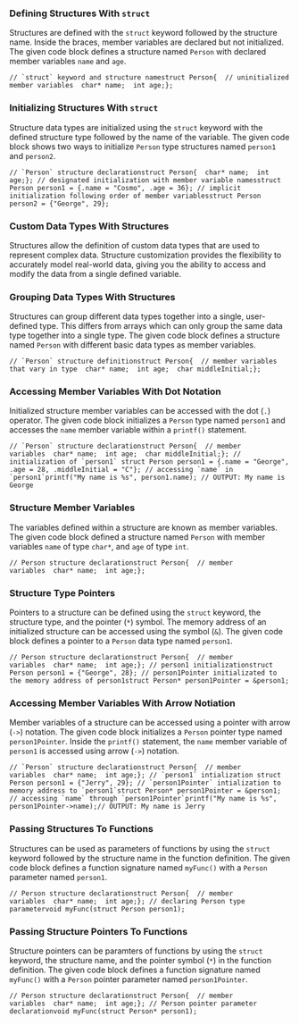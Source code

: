### Defining Structures With `struct`

Structures are defined with the `struct` keyword followed by the structure name. Inside the braces, member variables are declared but not initialized. The given code block defines a structure named `Person` with declared member variables `name` and `age`.

```
// `struct` keyword and structure namestruct Person{  // uninitialized member variables  char* name;  int age;};
```

### Initializing Structures With `struct`

Structure data types are initialized using the `struct` keyword with the defined structure type followed by the name of the variable. The given code block shows two ways to initialize `Person` type structures named `person1` and `person2`.

```
// `Person` structure declarationstruct Person{  char* name;  int age;}; // designated initialization with member variable namesstruct Person person1 = {.name = "Cosmo", .age = 36}; // implicit initialization following order of member variablesstruct Person person2 = {"George", 29}; 
```

### Custom Data Types With Structures

Structures allow the definition of custom data types that are used to represent complex data. Structure customization provides the flexibility to accurately model real-world data, giving you the ability to access and modify the data from a single defined variable.

### Grouping Data Types With Structures

Structures can group different data types together into a single, user-defined type. This differs from arrays which can only group the same data type together into a single type. The given code block defines a structure named `Person` with different basic data types as member variables.

```
// `Person` structure definitionstruct Person{  // member variables that vary in type  char* name;  int age;  char middleInitial;};
```

### Accessing Member Variables With Dot Notation

Initialized structure member variables can be accessed with the dot (`.`) operator. The given code block initializes a `Person` type named `person1` and accesses the `name` member variable within a `printf()` statement.

```
// `Person` structure declarationstruct Person{  // member variables  char* name;  int age;  char middleInitial;}; // initialization of `person1` struct Person person1 = {.name = "George", .age = 28, .middleInitial = "C"}; // accessing `name` in `person1`printf("My name is %s", person1.name); // OUTPUT: My name is George
```

### Structure Member Variables

The variables defined within a structure are known as member variables. The given code block defined a structure named `Person` with member variables `name` of type `char*`, and `age` of type `int`.

```
// Person structure declarationstruct Person{  // member variables  char* name;  int age;};
```

### Structure Type Pointers

Pointers to a structure can be defined using the `struct` keyword, the structure type, and the pointer (`*`) symbol. The memory address of an initialized structure can be accessed using the symbol (`&`). The given code block defines a pointer to a `Person` data type named `person1`.

```
// Person structure declarationstruct Person{  // member variables  char* name;  int age;}; // person1 initializationstruct Person person1 = {"George", 28}; // person1Pointer initializated to the memory address of person1struct Person* person1Pointer = &person1;
```

### Accessing Member Variables With Arrow Notiation

Member variables of a structure can be accessed using a pointer with arrow (`->`) notation. The given code block initializes a `Person` pointer type named `person1Pointer`. Inside the `printf()` statement, the `name` member variable of `person1` is accessed using arrow (`->`) notation.

```
// `Person` structure declarationstruct Person{  // member variables  char* name;  int age;}; // `person1` intialization struct Person person1 = {"Jerry", 29}; // `person1Pointer` intialization to memory address to `person1`struct Person* person1Pointer = &person1; // accessing `name` through `person1Pointer`printf("My name is %s", person1Pointer->name);// OUTPUT: My name is Jerry
```

### Passing Structures To Functions

Structures can be used as parameters of functions by using the `struct` keyword followed by the structure name in the function definition. The given code block defines a function signature named `myFunc()` with a `Person` parameter named `person1`.

```
// Person structure declarationstruct Person{  // member variables  char* name;  int age;}; // declaring Person type parametervoid myFunc(struct Person person1);
```

### Passing Structure Pointers To Functions

Structure pointers can be paramters of functions by using the `struct` keyword, the structure name, and the pointer symbol (`*`) in the function definition. The given code block defines a function signature named `myFunc()` with a `Person` pointer parameter named `person1Pointer`.

```
// Person structure declarationstruct Person{  // member variables  char* name;  int age;}; // Person pointer parameter declarationvoid myFunc(struct Person* person1);
```
